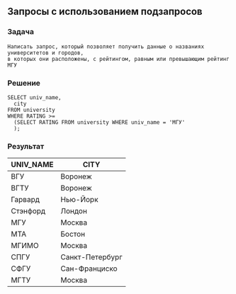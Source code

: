 ## Запросы c использованием подзапросов

### Задача
~~~~
Написать запрос, который позволяет получить данные о названиях университетов и городов, 
в которых они расположены, с рейтингом, равным или превышающим рейтинг МГУ
~~~~
### Решение
~~~~ 
SELECT univ_name,
  city
FROM university
WHERE RATING >=
  (SELECT RATING FROM university WHERE univ_name = 'МГУ'
  );
~~~~~  
### Результат

|UNIV_NAME|CITY|
|---------|----|
|ВГУ|Воронеж|
|ВГТУ|Воронеж|
|Гарвард|Нью-Йорк|
|Стэнфорд|Лондон|
|МГУ|Москва|
|МТА|Бостон|
|МГИМО|Москва|
|СПГУ|Санкт-Петербург|
|СФГУ|Сан-Франциско|
|МГТУ|Москва|
